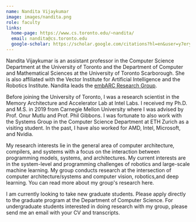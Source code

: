 ```yaml
---
name: Nandita Vijaykumar
image: images/nandita.png
role: faculty
links:
  home-page: https://www.cs.toronto.edu/~nandita/
  email: nandita@cs.toronto.edu  
  google-scholar: https://scholar.google.com/citations?hl=en&user=y7erynoAAAAJ
---
```

 
Nandita Vijaykumar is an assistant professor in the Computer Science Department at the University of Toronto and the Department of Computer and Mathematical Sciences at the University of Toronto Scarborough. She is also affiliated with the Vector Institute for Artificial Intelligence and the Robotics Institute. Nandita leads the [embARC Research Group](https://embarclab.com).

Before joining the University of Toronto, I was a research scientist in the Memory Architecture and Accelerator Lab at Intel Labs. I received my Ph.D. and M.S. in 2019 from Carnegie Mellon University where I was advised by Prof. Onur Mutlu and Prof. Phil Gibbons. I was fortunate to also work with the Systems Group in the Computer Science Department at ETH Zurich as a visiting student. In the past, I have also worked for AMD, Intel, Microsoft, and Nvidia.

My research interests lie in the general area of computer architecture, compilers, and systems with a focus on the interaction between programming models, systems, and architectures. My current interests are in the system-level and programming challenges of robotics and large-scale machine learning. My group conducts research at the intersection of computer architecture/systems and computer vision, robotics,and deep learning. You can read more about my group's research here.

I am currently looking to take new graduate students. Please apply directly to the graduate program at the Department of Computer Science. For undergraduate students interested in doing research with my group, please send me an email with your CV and transcripts.
